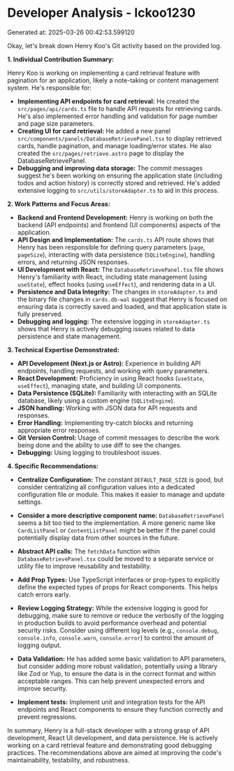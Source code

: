 # Developer Analysis - lckoo1230
Generated at: 2025-03-26 00:42:53.599120

Okay, let's break down Henry Koo's Git activity based on the provided log.

**1. Individual Contribution Summary:**

Henry Koo is working on implementing a card retrieval feature with pagination for an application, likely a note-taking or content management system. He's responsible for:

*   **Implementing API endpoints for card retrieval:** He created the `src/pages/api/cards.ts` file to handle API requests for retrieving cards.  He's also implemented error handling and validation for page number and page size parameters.
*   **Creating UI for card retrieval:** He added a new panel `src/components/panels/DatabaseRetrievePanel.tsx` to display retrieved cards, handle pagination, and manage loading/error states. He also created the `src/pages/retrieve.astro` page to display the DatabaseRetrievePanel.
*   **Debugging and improving data storage:** The commit messages suggest he's been working on ensuring the application state (including todos and action history) is correctly stored and retrieved. He's added extensive logging to `src/utils/storeAdapter.ts` to aid in this process.

**2. Work Patterns and Focus Areas:**

*   **Backend and Frontend Development:** Henry is working on both the backend (API endpoints) and frontend (UI components) aspects of the application.
*   **API Design and Implementation:** The `cards.ts` API route shows that Henry has been responsible for defining query parameters (`page`, `pageSize`), interacting with data persistence (`SQLiteEngine`), handling errors, and returning JSON responses.
*   **UI Development with React:** The `DatabaseRetrievePanel.tsx` file shows Henry's familiarity with React, including state management (using `useState`), effect hooks (using `useEffect`), and rendering data in a UI.
*   **Persistence and Data Integrity:** The changes in `storeAdapter.ts` and the binary file changes in `cards.db-wal` suggest that Henry is focused on ensuring data is correctly saved and loaded, and that application state is fully preserved.
*   **Debugging and logging:**  The extensive logging in `storeAdapter.ts` shows that Henry is actively debugging issues related to data persistence and state management.

**3. Technical Expertise Demonstrated:**

*   **API Development (Next.js or Astro):**  Experience in building API endpoints, handling requests, and working with query parameters.
*   **React Development:**  Proficiency in using React hooks (`useState`, `useEffect`), managing state, and building UI components.
*   **Data Persistence (SQLite):**  Familiarity with interacting with an SQLite database, likely using a custom engine (`SQLiteEngine`).
*   **JSON handling:** Working with JSON data for API requests and responses.
*   **Error Handling:** Implementing try-catch blocks and returning appropriate error responses.
*   **Git Version Control:** Usage of commit messages to describe the work being done and the ability to use diff to see the changes.
*   **Debugging:** Using logging to troubleshoot issues.

**4. Specific Recommendations:**

*   **Centralize Configuration:**  The constant `DEFAULT_PAGE_SIZE` is good, but consider centralizing all configuration values into a dedicated configuration file or module.  This makes it easier to manage and update settings.

*   **Consider a more descriptive component name:**  `DatabaseRetrievePanel` seems a bit too tied to the implementation.  A more generic name like `CardListPanel` or `ContentListPanel` might be better if the panel could potentially display data from other sources in the future.

*   **Abstract API calls:** The `fetchData` function within `DatabaseRetrievePanel.tsx` could be moved to a separate service or utility file to improve reusability and testability.

*   **Add Prop Types:** Use TypeScript interfaces or prop-types to explicitly define the expected types of props for React components.  This helps catch errors early.

*   **Review Logging Strategy:** While the extensive logging is good for debugging, make sure to remove or reduce the verbosity of the logging in production builds to avoid performance overhead and potential security risks.  Consider using different log levels (e.g., `console.debug`, `console.info`, `console.warn`, `console.error`) to control the amount of logging output.

*   **Data Validation:**  He has added some basic validation to API parameters, but consider adding more robust validation, potentially using a library like Zod or Yup, to ensure the data is in the correct format and within acceptable ranges.  This can help prevent unexpected errors and improve security.

*   **Implement tests:** Implement unit and integration tests for the API endpoints and React components to ensure they function correctly and prevent regressions.

In summary, Henry is a full-stack developer with a strong grasp of API development, React UI development, and data persistence. He is actively working on a card retrieval feature and demonstrating good debugging practices. The recommendations above are aimed at improving the code's maintainability, testability, and robustness.
